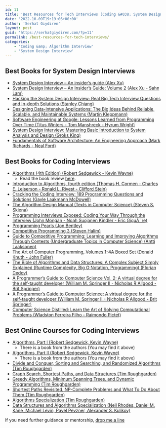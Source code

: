```yaml
---
id: 11
title: 'Best Resources for Tech Interviews (Coding &#038; System Design)'
date: '2022-10-09T19:19:06+00:00'
author: 'Serhat Giydiren'
layout: post
guid: 'https://serhatgiydiren.com/?p=11'
permalink: /best-resources-for-tech-interviews/
categories:
    - 'Coding &amp; Algorithm Interview'
    - 'System Design Interview'
---
```


## Best Books for System Design Interviews

- [System Design Interview – An insider’s guide (Alex Xu)](/B08CMF2CQF/)
- [System Design Interview – An Insider’s Guide: Volume 2 (Alex Xu - Sahn Lam)](/1736049119/)
- [Hacking the System Design Interview: Real Big Tech Interview Questions and In-depth Solutions (Stanley Chiang)](/B0B7QHRK5Q/)
- [Designing Data-Intensive Applications: The Big Ideas Behind Reliable, Scalable, and Maintainable Systems (Martin Kleppmann)](/1449373321/)
- [Software Engineering at Google: Lessons Learned from Programming Over Time (Titus Winters - Tom Manshreck - Hyrum Wright)](/1492082791/)
- [System Design Interview: Mastering Basic Introduction to System Analysis and Design (Groks King)](/1915002036/)
- [Fundamentals of Software Architecture: An Engineering Approach (Mark Richards - Neal Ford)](/1492043451/)

## Best Books for Coding Interviews

- [Algorithms (4th Edition) (Robert Sedgewick - Kevin Wayne)](/032157351X/)
    - Read the book review [here](/book-review-algorithms-robert-sedgewick-kevin-wayne/).
- [Introduction to Algorithms, fourth edition (Thomas H. Cormen - Charles E. Leiserson - Ronald L. Rivest - Clifford Stein)](/026204630X/)
- [Cracking the Coding Interview: 189 Programming Questions and Solutions (Gayle Laakmann McDowell)](/0984782850/)
- [The Algorithm Design Manual (Texts in Computer Science) (Steven S. Skiena)](/3030542556/)
- [Programming Interviews Exposed: Coding Your Way Through the Interview (John Mongan - Noah Suojanen Kindler - Eric GiguÃ¨re)](/111941847X/)
- [Programming Pearls (Jon Bentley)](/0201657880/)
- [Competitive Programming 3 (Steven Halim)](/B00FG8MNN8/)
- [Guide to Competitive Programming: Learning and Improving Algorithms Through Contests (Undergraduate Topics in Computer Science) (Antti Laaksonen)](/3030393569/)
- [The Art of Computer Programming, Volumes 1-4A Boxed Set (Donald Knuth - John Fuller)](/0321751043/)
- [The Bible of Algorithms and Data Structures: A Complex Subject Simply Explained (Runtime Complexity, Big O Notation, Programming) (Florian Dedov)](/B08GDKGFB5/)
- [A Programmer’s Guide to Computer Science Vol. 2: A virtual degree for the self-taught developer (William M. Springer II - Nicholas R Allgood - Brit Springer)](/1951204042/)
- [A Programmer’s Guide to Computer Science: A virtual degree for the self-taught developer (William M. Springer II - Nicholas R Allgood - Brit Springer)](/195120400X/)
- [Computer Science Distilled: Learn the Art of Solving Computational Problems (Wladston Ferreira Filho - Raimondo Pictet)](/0997316020/)

## Best Online Courses for Coding Interviews

- [Algorithms, Part I (Robert Sedgewick, Kevin Wayne)](/YgaNNe/)
    - There is a book from the authors (You may find it above)
- [Algorithms, Part II (Robert Sedgewick, Kevin Wayne)](/LPN22V/)
    - There is a book from the authors (You may find it above)
- [Divide and Conquer, Sorting and Searching, and Randomized Algorithms (Tim Roughgarden)](/DVN335/)
- [Graph Search, Shortest Paths, and Data Structures (Tim Roughgarden)](/9WYEE4/)
- [Greedy Algorithms, Minimum Spanning Trees, and Dynamic Programming (Tim Roughgarden)](/jWLmmM/)
- [Shortest Paths Revisited, NP-Complete Problems and What To Do About Them (Tim Roughgarden)](/P0DbVj/)
- [Algorithms Specialization (Tim Roughgarden)](/x9GZ5y/)
- [Data Structures and Algorithms Specialization (Neil Rhodes, Daniel M. Kane, Michael Levin, Pavel Pevzner, Alexander S. Kulikov)](/qnjyxg/)

If you need further guidance or mentorship, [drop me a line](mailto:serhatgiydiren@gmail.com)